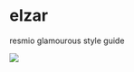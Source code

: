 # elzar
resmio glamourous style guide  


![](http://futurama-madhouse.net/fanart/kylem/elzar2_091004.png)
